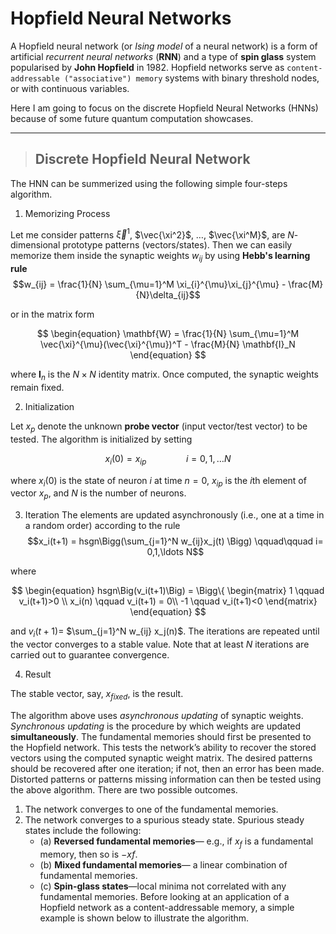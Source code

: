 # Hopfield Neural Networks
A Hopfield neural network (or *Ising model* of a neural network) is a form of artificial *recurrent neural networks* (__RNN__) and a type of **spin glass** system popularised by **John Hopfield** in 1982. Hopfield networks serve as `content-addressable ("associative") memory` systems with binary threshold nodes, or with continuous variables.

Here I am going to focus on the discrete Hopfield Neural Networks (HNNs) because of some future quantum computation showcases.
***
> ## Discrete Hopfield Neural Network
The HNN can be summerized using the following simple four-steps algorithm.

1. Memorizing Process

Let me consider patterns $\vec{\xi}^1$, $\vec{\xi^2}$, $\ldots$, $\vec{\xi^M}$, are $N$-dimensional prototype patterns (vectors/states). Then we can easily memorize them inside the synaptic weights ${w_{ij}}$ by using **Hebb's learning rule**
$$w_{ij} = \frac{1}{N} \sum_{\mu=1}^M \xi_{i}^{\mu}\xi_{j}^{\mu} - \frac{M}{N}\delta_{ij}$$

or in the matrix form

$$
\begin{equation}
\mathbf{W} = \frac{1}{N} \sum_{\mu=1}^M \vec{\xi}^{\mu}(\vec{\xi}^{\mu})^T - \frac{M}{N} \mathbf{I}_N 
\end{equation}
$$

where $\textbf{I}_n$ is the $N\times N$ identity matrix. Once computed, the synaptic weights remain fixed.

2. Initialization

Let $x_p$ denote the unknown __probe vector__ (input vector/test vector) to be tested. The algorithm is initialized by setting

$$ x_i(0) = x_{ip} \qquad\qquad i= 0,1,\ldots N$$

where $x_i(0)$ is the state of neuron $i$ at time $n = 0$, $x_{ip}$ is the $i$th element of vector $x_p$, and $N$ is the number of neurons.


3. Iteration
The elements are updated asynchronously (i.e., one at a time in a random order) according to the rule
$$x_i(t+1) = hsgn\Bigg(\sum_{j=1}^N w_{ij}x_j(t) \Bigg) \qquad\qquad i= 0,1,\ldots N$$

where

$$
\begin{equation}
hsgn\Big(v_i(t+1)\Big) = \Bigg\{
\begin{matrix}
1 \qquad v_i(t+1)>0 \\
x_i(n) \qquad v_i(t+1) = 0\\
-1 \qquad v_i(t+1)<0
\end{matrix}
\end{equation}
$$

and $v_i(t+1) =$ $\sum_{j=1}^N w_{ij} x_j(n)$. The iterations are repeated until the vector converges to a stable value. Note that at least $N$ iterations are
carried out to guarantee convergence. 

4. Result

The stable vector, say, $x_{fixed}$, is the result.

The algorithm above uses _asynchronous updating_ of synaptic weights. _Synchronous updating_ is the procedure by which weights are updated __simultaneously__. The fundamental memories should first be presented to the Hopfield
network. This tests the network’s ability to recover the stored vectors using
the computed synaptic weight matrix. The desired patterns should be recovered after one iteration; if not, then an error has been made. Distorted patterns
or patterns missing information can then be tested using the above algorithm. There are two possible outcomes.
1. The network converges to one of the fundamental memories.
2. The network converges to a spurious steady state. Spurious steady states include the following:
   * (a) __Reversed fundamental memories__— e.g., if $x_f$ is a fundamental memory, then so is $−xf$.
   * (b) __Mixed fundamental memories__— a linear combination of fundamental memories.
   * (c) __Spin-glass states__—local minima not correlated with any fundamental memories.
Before looking at an application of a Hopfield network as a content-addressable memory, a simple example is shown below to illustrate the algorithm.
